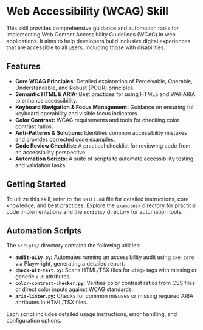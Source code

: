 # Web Accessibility (WCAG) Skill

This skill provides comprehensive guidance and automation tools for implementing Web Content Accessibility Guidelines (WCAG) in web applications. It aims to help developers build inclusive digital experiences that are accessible to all users, including those with disabilities.

## Features

-   **Core WCAG Principles:** Detailed explanation of Perceivable, Operable, Understandable, and Robust (POUR) principles.
-   **Semantic HTML & ARIA:** Best practices for using HTML5 and WAI-ARIA to enhance accessibility.
-   **Keyboard Navigation & Focus Management:** Guidance on ensuring full keyboard operability and visible focus indicators.
-   **Color Contrast:** WCAG requirements and tools for checking color contrast ratios.
-   **Anti-Patterns & Solutions:** Identifies common accessibility mistakes and provides corrected code examples.
-   **Code Review Checklist:** A practical checklist for reviewing code from an accessibility perspective.
-   **Automation Scripts:** A suite of scripts to automate accessibility testing and validation tasks.

## Getting Started

To utilize this skill, refer to the `SKILL.md` file for detailed instructions, core knowledge, and best practices. Explore the `examples/` directory for practical code implementations and the `scripts/` directory for automation tools.

## Automation Scripts

The `scripts/` directory contains the following utilities:

-   **`audit-a11y.py`:** Automates running an accessibility audit using `axe-core` via Playwright, generating a detailed report.
-   **`check-alt-text.py`:** Scans HTML/TSX files for `<img>` tags with missing or generic `alt` attributes.
-   **`color-contrast-checker.py`:** Verifies color contrast ratios from CSS files or direct color inputs against WCAG standards.
-   **`aria-linter.py`:** Checks for common misuses or missing required ARIA attributes in HTML/TSX files.

Each script includes detailed usage instructions, error handling, and configuration options.

